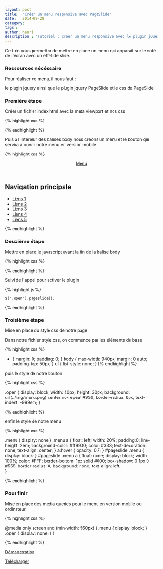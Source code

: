 ```yaml
---
layout: post
title:  "Créer un menu responsive avec PageSlide"
date:   2014-09-28
category:
tags :
author: henri
description : "Tutoriel : créer un menu responsive avec le plugin jQuery PageSlide"
---
```


Ce tuto vous permettra de mettre en place un menu qui apparait sur le coté de l'écran avec un effet de slide.

### Ressources nécéssaire

Pour réaliser ce menu, il nous faut :

le plugin jquery ainsi que le plugin jquery PageSlide et le css de PageSlide

### Première étape

Créer un fichier index.html avec la meta viewport et nos css

{% highlight css %}

<!DOCTYPE html>
<html lang="fr">
<head>
  <meta charset="utf-8">
  <meta http-equiv="X-UA-Compatible" content="IE=edge,chrome=1">
  <title>PageSlide</title>
  <meta name="description" content="">
  <meta name="viewport" content="width=device-width, initial-scale=1" />
  <link rel="stylesheet" href="css/style.css">
  <link rel="stylesheet" href="css/jquery.pageslide.css">
</head>

{% endhighlight %}

Puis à l'intérieur des balises body nous créons un menu et le bouton qui servira à ouvrir notre menu en version mobile

{% highlight css %}

<header>
  	<a class="open" href="#js-menu">Menu</a>
</header>
<nav id="js-menu" class="menu">
  	<h1>Navigation principale</h1>
	<ul>
		<li><a href="#">Liens 1</a></li>
		<li><a href="#">Liens 2</a></li>
		<li><a href="#">Liens 3</a></li>
		<li><a href="#">Liens 4</a></li>
		<li><a href="#">Liens 5</a></li>
	</ul>
</nav>

{% endhighlight %}

### Deuxième étape

Mettre en place le javascript avant la fin de la balise body

{% highlight css %}

<script src="js/jquery-1.7.2.min.js"></script>
<script src="js/jquery.pageslide.min.js"></script>

{% endhighlight %}

Suivi de l'appel pour activer le plugin

{% highlight js %}

	$(".open").pageslide();

{% endhighlight %}

### Troisième étape

Mise en place du style css de notre page

Dans notre fichier style.css, on commence par les éléments de base

{% highlight css %}

* {
  margin: 0;
  padding: 0;
}
body {
  max-width: 940px;
  margin: 0 auto;
  padding-top: 50px;
}
ul {
  list-style: none;
}
{% endhighlight %}

puis le style de notre bouton

{% highlight css %}

.open {
  display: block;
  width: 40px;
  height: 30px;
  background: url(../img/menu.png) center no-repeat #999;
  border-radius: 8px;
  text-indent: -999em;
}

{% endhighlight %}

enfin le style de notre menu

{% highlight css %}

.menu {
  display: none
}
.menu a {
  float: left;
  width: 20%;
  padding:0;
  line-height: 2em;
  background-color: #ff9900;
  color: #333;
  text-decoration: none;
  text-align: center;
}
a:hover {
  opacity: 0.7;
}
#pageslide .menu {
  display: block;
}
#pageslide .menu a {
  float: none;
  display: block;
  width: 100%;
  color: #FFF;
  border-bottom: 1px solid #000;
  box-shadow: 0 1px 0 #555;
  border-radius: 0;
  background: none;
  text-align: left;  
}

{% endhighlight %}

### Pour finir

Mise en place des media queries pour le menu en version mobile ou ordinateur.

{% highlight css %}

@media only screen and (min-width: 560px) {
  .menu { display: block; }
  .open { display: none; }
}

{% endhighlight %}

[Démonstration](http://htournoys.com/pageslide)

[Télécharger](http://htournoys.com/pageslide/pageslide.zip)
